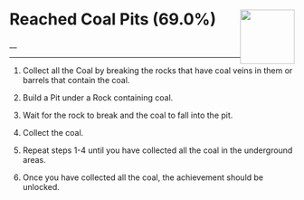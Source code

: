 # Reached Coal Pits (69.0%) <img style="float: right;" src="https://cdn.cloudflare.steamstatic.com/steamcommunity/public/images/apps/881100/758f9b900906a4dd07fc120aba01daf5e3851045.jpg" width="96" height="96">

__

---

1. Collect all the Coal by breaking the rocks that have coal veins in them or barrels that contain the coal.

2. Build a Pit under a Rock containing coal.

3. Wait for the rock to break and the coal to fall into the pit.

4. Collect the coal.

5. Repeat steps 1-4 until you have collected all the coal in the underground areas.

6. Once you have collected all the coal, the achievement should be unlocked.